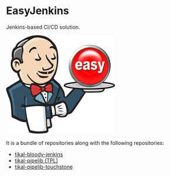 # EasyJenkins

Jenkins-based CI/CD solution.

![EasyJenkins](resources/images/EasyJenkins.png)

It is a bundle of repositories along with the following repositories:
* [tikal-bloody-jenkins](https://github.com/tikalk/tikal-bloody-jenkins)
* [tikal-pipelib (TPL)](https://github.com/tikalk/tikal-pipelib)
* [tikal-pipelib-touchstone](https://github.com/tikalk/tikal-pipelib-touchstone)
